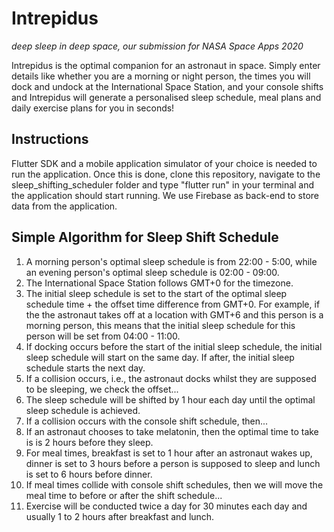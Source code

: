 # Intrepidus
*deep sleep in deep space, our submission for NASA Space Apps 2020*

Intrepidus is the optimal companion for an astronaut in space. Simply enter details like whether you are a morning or night person, the times you will dock and undock at the International Space Station, and your console shifts and Intrepidus will generate a personalised sleep schedule, meal plans and daily exercise plans for you in seconds!

## Instructions
Flutter SDK and a mobile application simulator of your choice is needed to run the application. Once this is done, clone this repository, navigate to the sleep_shifting_scheduler folder and type "flutter run" in your terminal and the application should start running. We use Firebase as back-end to store data from the application.

## Simple Algorithm for Sleep Shift Schedule
1. A morning person's optimal sleep schedule is from 22:00 - 5:00, while an evening person's optimal sleep schedule is 02:00 - 09:00.
2. The International Space Station follows GMT+0 for the timezone.
3. The initial sleep schedule is set to the start of the optimal sleep schedule time + the offset time difference from GMT+0. For example, if the the astronaut takes off at a location with GMT+6 and this person is a morning person, this means that the initial sleep schedule for this person will be set from 04:00 - 11:00.
4. If docking occurs before the start of the initial sleep schedule, the initial sleep schedule will start on the same day. If after, the initial sleep schedule starts the next day.
5. If a collision occurs, i.e., the astronaut docks whilst they are supposed to be sleeping, we check the offset...
6. The sleep schedule will be shifted by 1 hour each day until the optimal sleep schedule is achieved.
7. If a collision occurs with the console shift schedule, then...
8. If an astronaut chooses to take melatonin, then the optimal time to take is is 2 hours before they sleep.
9. For meal times, breakfast is set to 1 hour after an astronaut wakes up, dinner is set to 3 hours before a person is supposed to sleep and lunch is set to 6 hours before dinner.
10. If meal times collide with console shift schedules, then we will move the meal time to before or after the shift schedule...
11. Exercise will be conducted twice a day for 30 minutes each day and usually 1 to 2 hours after breakfast and lunch.
